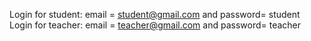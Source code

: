 Login for student: email = student@gmail.com and password= student
Login for teacher: email = teacher@gmail.com and password= teacher
